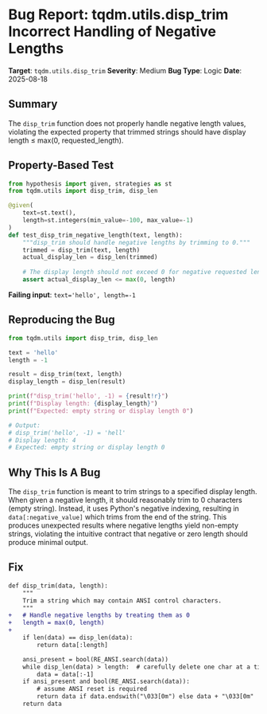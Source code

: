 # Bug Report: tqdm.utils.disp_trim Incorrect Handling of Negative Lengths

**Target**: `tqdm.utils.disp_trim`
**Severity**: Medium
**Bug Type**: Logic
**Date**: 2025-08-18

## Summary

The `disp_trim` function does not properly handle negative length values, violating the expected property that trimmed strings should have display length ≤ max(0, requested_length).

## Property-Based Test

```python
from hypothesis import given, strategies as st
from tqdm.utils import disp_trim, disp_len

@given(
    text=st.text(),
    length=st.integers(min_value=-100, max_value=-1)
)
def test_disp_trim_negative_length(text, length):
    """disp_trim should handle negative lengths by trimming to 0."""
    trimmed = disp_trim(text, length)
    actual_display_len = disp_len(trimmed)
    
    # The display length should not exceed 0 for negative requested lengths
    assert actual_display_len <= max(0, length)
```

**Failing input**: `text='hello', length=-1`

## Reproducing the Bug

```python
from tqdm.utils import disp_trim, disp_len

text = 'hello'
length = -1

result = disp_trim(text, length)
display_length = disp_len(result)

print(f"disp_trim('hello', -1) = {result!r}")
print(f"Display length: {display_length}")
print(f"Expected: empty string or display length 0")

# Output:
# disp_trim('hello', -1) = 'hell'
# Display length: 4
# Expected: empty string or display length 0
```

## Why This Is A Bug

The `disp_trim` function is meant to trim strings to a specified display length. When given a negative length, it should reasonably trim to 0 characters (empty string). Instead, it uses Python's negative indexing, resulting in `data[:negative_value]` which trims from the end of the string. This produces unexpected results where negative lengths yield non-empty strings, violating the intuitive contract that negative or zero length should produce minimal output.

## Fix

```diff
def disp_trim(data, length):
    """
    Trim a string which may contain ANSI control characters.
    """
+   # Handle negative lengths by treating them as 0
+   length = max(0, length)
+   
    if len(data) == disp_len(data):
        return data[:length]

    ansi_present = bool(RE_ANSI.search(data))
    while disp_len(data) > length:  # carefully delete one char at a time
        data = data[:-1]
    if ansi_present and bool(RE_ANSI.search(data)):
        # assume ANSI reset is required
        return data if data.endswith("\033[0m") else data + "\033[0m"
    return data
```